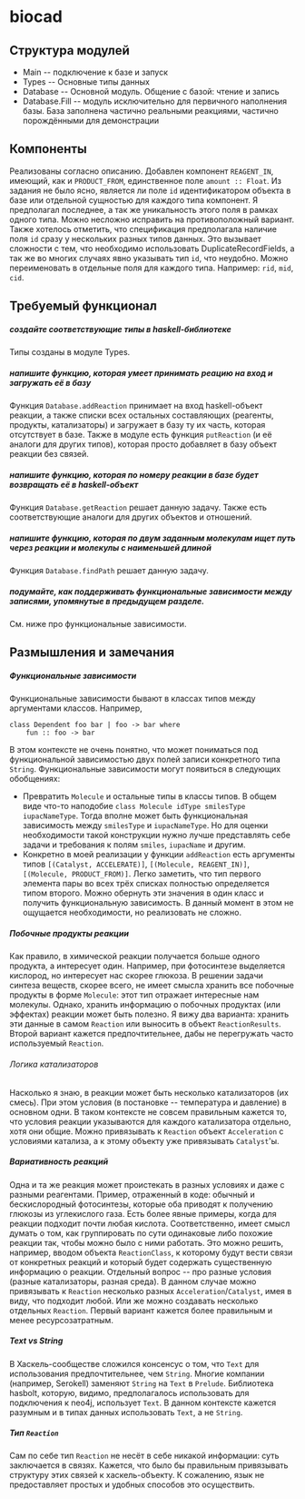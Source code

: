 # biocad

Структура модулей
-----------------
- Main -- подключение к базе и запуск
- Types -- Основные типы данных
- Database -- Основной модуль. Общение с базой: чтение и запись
- Database.Fill -- модуль исключительно для первичного наполнения базы. База заполнена частично реальными реакциями, частично порождёнными для демонстрации

Компоненты
-----
Реализованы согласно описанию. Добавлен компонент `REAGENT_IN`, имеющий, как и `PRODUCT_FROM`, единственное поле `amount :: Float`. Из задания не было ясно, является ли поле `id` идентификатором объекта в базе или отдельной сущностью для каждого типа компонент. Я предполагал последнее, а так же уникальность этого поля в рамках одного типа. Можно несложно исправить на противоположный вариант.
Также хотелось отметить, что спецификация предполагала наличие поля `id` сразу у нескольких разных типов данных. Это вызывает сложности с тем, что необходимо использовать DuplicateRecordFields, а так же во многих случаях явно указывать тип `id`, что неудобно. Можно переименовать в отдельные поля для каждого типа. Например: `rid`, `mid`, `cid`.

Требуемый функционал
----

##### создайте соответствующие типы в haskell-библиотеке
Типы созданы в модуле Types.
##### напишите функцию, которая умеет принимать реацию на вход и загружать её в базу
Функция `Database.addReaction` принимает на вход haskell-объект реакции, а также списки всех остальных составляющих (реагенты, продукты, катализаторы) и загружает в базу ту их часть, которая отсутствует в базе. Также в модуле есть функция `putReaction` (и её аналоги для других типов), которая просто добавляет в базу объект реакции без связей.
##### напишите функцию, которая по номеру реакции в базе будет возвращать её в haskell-объект
Функция `Database.getReaction` решает данную задачу. Также есть соответствующие аналоги для других объектов и отношений.
##### напишите функцию, которая по двум заданным молекулам ищет путь через реакции и молекулы с наименьшей длиной
Функция `Database.findPath` решает данную задачу.
##### подумайте, как поддерживать функциональные зависимости между записями, упомянутые в предыдущем разделе.
См. ниже про функциональные зависимости.

Размышления и замечания
-------
##### Функциональные зависимости
Функциональные зависимости бывают в классах типов между аргументами классов. Например, 
```
class Dependent foo bar | foo -> bar where
    fun :: foo -> bar
```
В этом контексте не очень понятно, что может пониматься под функциональной зависимостью двух полей записи конкретного типа `String`. Функциональные зависимости могут появиться в следующих обобщениях:
- Превратить `Molecule` и остальные типы в классы типов. В общем виде что-то наподобие `class Molecule idType smilesType iupacNameType`. Тогда вполне может быть функциональная зависимость между `smilesType` и `iupacNameType`. Но для оценки необходимости такой конструкции нужно лучше представлять себе задачи и требования к полям `smiles`, `iupacName` и другим.
- Конкретно в моей реализации у функции `addReaction` есть аргументы типов `[(Catalyst, ACCELERATE)]`, `[(Molecule, REAGENT_IN)]`, `[(Molecule, PRODUCT_FROM)]`. Легко заметить, что тип первого элемента пары во всех трёх списках полностью определяется типом второго. Можно обернуть эти значения в один класс и получить функциональную зависимость. В данный момент в этом не ощущается необходимости, но реализовать не сложно.

##### Побочные продукты реакции
Как правило, в химической реакции получается больше одного продукта, а интересует один. Например, при фотосинтезе выделяется кислород, но интересует нас скорее глюкоза. В решении задачи синтеза веществ, скорее всего, не имеет смысла хранить все побочные продукты в форме `Molecule`: этот тип отражает интересные нам молекулы. Однако, хранить информацию о побочных продуктах (или эффектах) реакции может быть полезно. Я вижу два варианта: хранить эти данные в самом `Reaction` или выносить в объект `ReactionResults`. Второй вариант кажется предпочтительнее, дабы не перегружать часто используемый `Reaction`.

###### Логика катализаторов
Насколько я знаю, в реакции может быть несколько катализаторов (их смесь). При этом условия (в постановке -- температура и давление) в основном одни. В таком контексте не совсем правильным кажется то, что условия реакции указываются для каждого катализатора отдельно, хотя они общие. Можно привязывать к `Reaction` объект `Acceleration` с условиями катализа, а к этому объекту уже привязывать `Catalyst`'ы.

##### Вариативность реакций

Одна и та же реакция может проистекать в разных условиях и даже с разными реагентами. Пример, отраженный в коде: обычный и бескислородный фотосинтезы, которые оба приводят к получению глюкозы из углекислого газа. Есть более явные примеры, когда для реакции подходит почти любая кислота. Соответственно, имеет смысл думать о том, как группировать по сути одинаковые либо похожие реакции так, чтобы можно было с ними работать. Это можно решить, например, вводом объекта `ReactionClass`, к которому будут вести связи от конкретных реакций и который будет содержать существенную информацию о реакции.
Отдельный вопрос -- про разные условия (разные катализаторы, разная среда). В данном случае можно привязывать к `Reaction` несколько разных `Acceleration`/`Catalyst`, имея в виду, что подходит любой. Или же можно создавать несколько отдельных `Reaction`.  Первый вариант кажется более правильным и менее ресурсозатратным.

##### Text vs String
В Хаскель-сообществе сложился консенсус о том, что `Text` для использования предпочтительнее, чем `String`. Многие компании (например, Serokell) заменяют `String` на `Text` в `Prelude`. Библиотека hasbolt, которую, видимо, предполагалось использовать для подключения к neo4j, использует `Text`. В данном контексте кажется разумным и в типах данных использовать `Text`, а не `String`.


##### Тип `Reaction`
Сам по себе тип `Reaction` не несёт в себе никакой информации: суть заключается в связях. Кажется, что было бы правильным привязывать структуру этих связей к хаскель-объекту. К сожалению, язык не предоставляет простых и удобных способов это осуществить.
